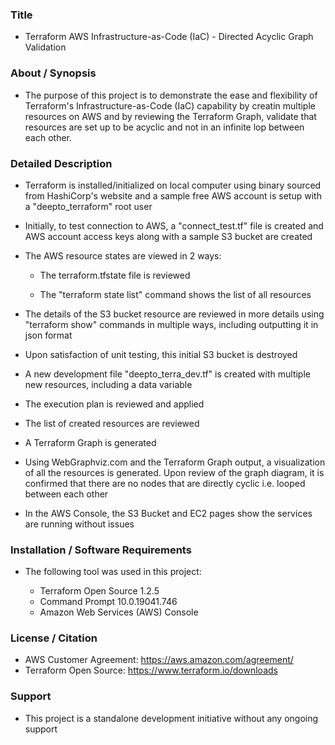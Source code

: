 ### Title

* Terraform AWS Infrastructure-as-Code (IaC) - Directed Acyclic Graph Validation

### About / Synopsis

* The purpose of this project is to demonstrate the ease and flexibility of Terraform's Infrastructure-as-Code (IaC) capability by creatin multiple resources on AWS and by reviewing the Terraform Graph, validate that resources are set up to be acyclic and not in an infinite lop between each other.

### Detailed Description 

* Terraform is installed/initialized on local computer using binary sourced from HashiCorp's website and a sample free AWS account is setup with a "deepto_terraform" root user

* Initially, to test connection to AWS, a "connect_test.tf" file is created and AWS account access keys along with a sample S3 bucket are created

* The AWS resource states are viewed in 2 ways:

	* The terraform.tfstate file is reviewed
	
	* The "terraform state list" command shows the list of all resources
	

* The details of the S3 bucket resource are reviewed in more details using "terraform show" commands in multiple ways, including outputting it in json format

* Upon satisfaction of unit testing, this initial S3 bucket is destroyed

* A new development file "deepto_terra_dev.tf" is created with multiple new resources, including a data variable

* The execution plan is reviewed and applied


* The list of created resources are reviewed


* A Terraform Graph is generated 



* Using WebGraphviz.com and the Terraform Graph output, a visualization of all the resources is generated. Upon review of the graph diagram, it is confirmed that there are no nodes that are directly cyclic i.e. looped between each other


* In the AWS Console, the S3 Bucket and EC2 pages show the services are running without issues



### Installation / Software Requirements

* The following tool was used in this project:

	* Terraform Open Source 1.2.5
	* Command Prompt 10.0.19041.746
	* Amazon Web Services (AWS) Console
	

### License / Citation

* AWS Customer Agreement: https://aws.amazon.com/agreement/
* Terraform Open Source: https://www.terraform.io/downloads

### Support

* This project is a standalone development initiative without any ongoing support





	